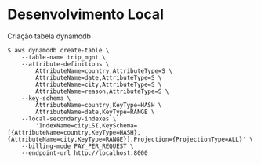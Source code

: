 # Desenvolvimento Local
  
Criação tabela dynamodb

    $ aws dynamodb create-table \
        --table-name trip_mgnt \
        --attribute-definitions \
            AttributeName=country,AttributeType=S \
            AttributeName=date,AttributeType=S \
            AttributeName=city,AttributeType=S \
            AttributeName=reason,AttributeType=S \
        --key-schema \
            AttributeName=country,KeyType=HASH \
            AttributeName=date,KeyType=RANGE \
        --local-secondary-indexes \
            'IndexName=cityLSI,KeySchema=[{AttributeName=country,KeyType=HASH},{AttributeName=city,KeyType=RANGE}],Projection={ProjectionType=ALL}' \
        --billing-mode PAY_PER_REQUEST \
        --endpoint-url http://localhost:8000